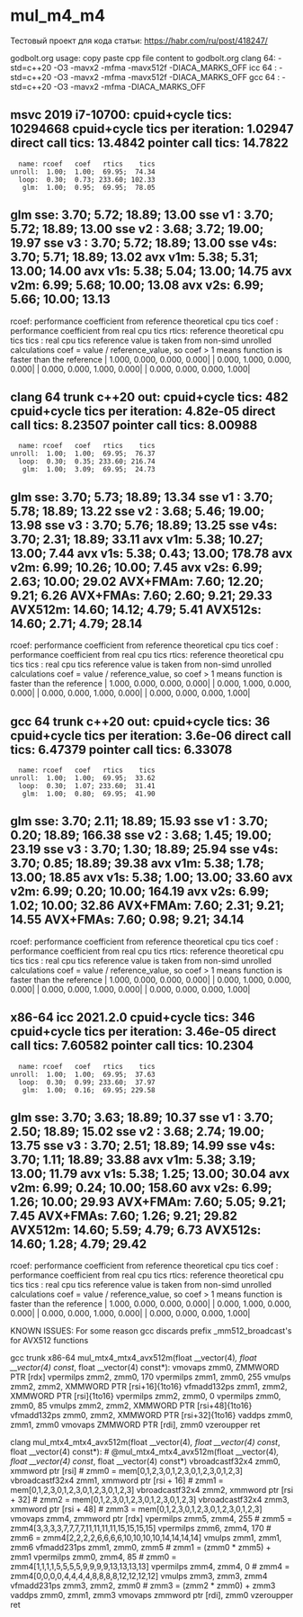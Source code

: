 # mul_m4_m4

Тестовый проект для кода статьи:
https://habr.com/ru/post/418247/

godbolt.org usage:
	copy paste cpp file content to godbolt.org
	clang 64: -std=c++20 -O3 -mavx2 -mfma -mavx512f -DIACA_MARKS_OFF
	icc 64  : -std=c++20 -O3 -mavx2 -mfma -mavx512f -DIACA_MARKS_OFF
	gcc 64  : -std=c++20 -O3 -mavx2 -mfma -DIACA_MARKS_OFF

msvc 2019 i7-10700:
cpuid+cycle tics: 10294668
cpuid+cycle tics per iteration: 1.02947
 direct call tics: 13.4842
pointer call tics: 14.7822
-----------------------------------------
      name: rcoef   coef   rtics    tics
    unroll:  1.00;  1.00;  69.95;  74.34
      loop:  0.30;  0.73; 233.60; 102.33
       glm:  1.00;  0.95;  69.95;  78.05
   glm sse:  3.70;  5.72;  18.89;  13.00
   sse v1 :  3.70;  5.72;  18.89;  13.00
   sse v2 :  3.68;  3.72;  19.00;  19.97
   sse v3 :  3.70;  5.72;  18.89;  13.00
   sse v4s:  3.70;  5.71;  18.89;  13.02
   avx v1m:  5.38;  5.31;  13.00;  14.00
   avx v1s:  5.38;  5.04;  13.00;  14.75
   avx v2m:  6.99;  5.68;  10.00;  13.08
   avx v2s:  6.99;  5.66;  10.00;  13.13
-----------------------------------------
rcoef: performance coefficient from reference theoretical cpu tics
coef : performance coefficient from real cpu tics
rtics: reference theoretical cpu tics
tics : real cpu tics
reference value is taken from non-simd unrolled calculations
coef = value / reference_value, so coef > 1 means function is faster than the reference
|  1.000,  0.000,  0.000,  0.000|
|  0.000,  1.000,  0.000,  0.000|
|  0.000,  0.000,  1.000,  0.000|
|  0.000,  0.000,  0.000,  1.000|


clang 64 trunk c++20 out:
cpuid+cycle tics: 482
cpuid+cycle tics per iteration: 4.82e-05
 direct call tics: 8.23507
pointer call tics: 8.00988
-----------------------------------------
      name: rcoef   coef   rtics    tics
    unroll:  1.00;  1.00;  69.95;  76.37
      loop:  0.30;  0.35; 233.60; 216.74
       glm:  1.00;  3.09;  69.95;  24.73
   glm sse:  3.70;  5.73;  18.89;  13.34
   sse v1 :  3.70;  5.78;  18.89;  13.22
   sse v2 :  3.68;  5.46;  19.00;  13.98
   sse v3 :  3.70;  5.76;  18.89;  13.25
   sse v4s:  3.70;  2.31;  18.89;  33.11
   avx v1m:  5.38; 10.27;  13.00;   7.44
   avx v1s:  5.38;  0.43;  13.00; 178.78
   avx v2m:  6.99; 10.26;  10.00;   7.45
   avx v2s:  6.99;  2.63;  10.00;  29.02
  AVX+FMAm:  7.60; 12.20;   9.21;   6.26
  AVX+FMAs:  7.60;  2.60;   9.21;  29.33
   AVX512m: 14.60; 14.12;   4.79;   5.41
   AVX512s: 14.60;  2.71;   4.79;  28.14
-----------------------------------------
rcoef: performance coefficient from reference theoretical cpu tics
coef : performance coefficient from real cpu tics
rtics: reference theoretical cpu tics
tics : real cpu tics
reference value is taken from non-simd unrolled calculations
coef = value / reference_value, so coef > 1 means function is faster than the reference
|  1.000,  0.000,  0.000,  0.000|
|  0.000,  1.000,  0.000,  0.000|
|  0.000,  0.000,  1.000,  0.000|
|  0.000,  0.000,  0.000,  1.000|

gcc 64 trunk c++20 out:
cpuid+cycle tics: 36
cpuid+cycle tics per iteration: 3.6e-06
 direct call tics: 6.47379
pointer call tics: 6.33078
-----------------------------------------
      name: rcoef   coef   rtics    tics
    unroll:  1.00;  1.00;  69.95;  33.62
      loop:  0.30;  1.07; 233.60;  31.41
       glm:  1.00;  0.80;  69.95;  41.90
   glm sse:  3.70;  2.11;  18.89;  15.93
   sse v1 :  3.70;  0.20;  18.89; 166.38
   sse v2 :  3.68;  1.45;  19.00;  23.19
   sse v3 :  3.70;  1.30;  18.89;  25.94
   sse v4s:  3.70;  0.85;  18.89;  39.38
   avx v1m:  5.38;  1.78;  13.00;  18.85
   avx v1s:  5.38;  1.00;  13.00;  33.60
   avx v2m:  6.99;  0.20;  10.00; 164.19
   avx v2s:  6.99;  1.02;  10.00;  32.86
  AVX+FMAm:  7.60;  2.31;   9.21;  14.55
  AVX+FMAs:  7.60;  0.98;   9.21;  34.14
-----------------------------------------
rcoef: performance coefficient from reference theoretical cpu tics
coef : performance coefficient from real cpu tics
rtics: reference theoretical cpu tics
tics : real cpu tics
reference value is taken from non-simd unrolled calculations
coef = value / reference_value, so coef > 1 means function is faster than the reference
|  1.000,  0.000,  0.000,  0.000|
|  0.000,  1.000,  0.000,  0.000|
|  0.000,  0.000,  1.000,  0.000|
|  0.000,  0.000,  0.000,  1.000|

x86-64 icc 2021.2.0
cpuid+cycle tics: 346
cpuid+cycle tics per iteration: 3.46e-05
 direct call tics: 7.60582
pointer call tics: 10.2304
-----------------------------------------
      name: rcoef   coef   rtics    tics
    unroll:  1.00;  1.00;  69.95;  37.63
      loop:  0.30;  0.99; 233.60;  37.97
       glm:  1.00;  0.16;  69.95; 229.58
   glm sse:  3.70;  3.63;  18.89;  10.37
   sse v1 :  3.70;  2.50;  18.89;  15.02
   sse v2 :  3.68;  2.74;  19.00;  13.75
   sse v3 :  3.70;  2.51;  18.89;  14.99
   sse v4s:  3.70;  1.11;  18.89;  33.88
   avx v1m:  5.38;  3.19;  13.00;  11.79
   avx v1s:  5.38;  1.25;  13.00;  30.04
   avx v2m:  6.99;  0.24;  10.00; 158.60
   avx v2s:  6.99;  1.26;  10.00;  29.93
  AVX+FMAm:  7.60;  5.05;   9.21;   7.45
  AVX+FMAs:  7.60;  1.26;   9.21;  29.82
   AVX512m: 14.60;  5.59;   4.79;   6.73
   AVX512s: 14.60;  1.28;   4.79;  29.42
-----------------------------------------
rcoef: performance coefficient from reference theoretical cpu tics
coef : performance coefficient from real cpu tics
rtics: reference theoretical cpu tics
tics : real cpu tics
reference value is taken from non-simd unrolled calculations
coef = value / reference_value, so coef > 1 means function is faster than the reference
|  1.000,  0.000,  0.000,  0.000|
|  0.000,  1.000,  0.000,  0.000|
|  0.000,  0.000,  1.000,  0.000|
|  0.000,  0.000,  0.000,  1.000|

KNOWN ISSUES:
For some reason gcc discards prefix _mm512_broadcast's for AVX512 functions

gcc trunk x86-64
mul_mtx4_mtx4_avx512m(float __vector(4)*, float __vector(4) const*, float __vector(4) const*):
  vmovaps zmm0, ZMMWORD PTR [rdx]
  vpermilps zmm2, zmm0, 170
  vpermilps zmm1, zmm0, 255
  vmulps zmm2, zmm2, XMMWORD PTR [rsi+16]{1to16}
  vfmadd132ps zmm1, zmm2, XMMWORD PTR [rsi]{1to16}
  vpermilps zmm2, zmm0, 0
  vpermilps zmm0, zmm0, 85
  vmulps zmm2, zmm2, XMMWORD PTR [rsi+48]{1to16}
  vfmadd132ps zmm0, zmm2, XMMWORD PTR [rsi+32]{1to16}
  vaddps zmm0, zmm1, zmm0
  vmovaps ZMMWORD PTR [rdi], zmm0
  vzeroupper
  ret

clang
mul_mtx4_mtx4_avx512m(float __vector(4)*, float __vector(4) const*, float __vector(4) const*): # @mul_mtx4_mtx4_avx512m(float __vector(4)*, float __vector(4) const*, float __vector(4) const*)
  vbroadcastf32x4 zmm0, xmmword ptr [rsi] # zmm0 = mem[0,1,2,3,0,1,2,3,0,1,2,3,0,1,2,3]
  vbroadcastf32x4 zmm1, xmmword ptr [rsi + 16] # zmm1 = mem[0,1,2,3,0,1,2,3,0,1,2,3,0,1,2,3]
  vbroadcastf32x4 zmm2, xmmword ptr [rsi + 32] # zmm2 = mem[0,1,2,3,0,1,2,3,0,1,2,3,0,1,2,3]
  vbroadcastf32x4 zmm3, xmmword ptr [rsi + 48] # zmm3 = mem[0,1,2,3,0,1,2,3,0,1,2,3,0,1,2,3]
  vmovaps zmm4, zmmword ptr [rdx]
  vpermilps zmm5, zmm4, 255 # zmm5 = zmm4[3,3,3,3,7,7,7,7,11,11,11,11,15,15,15,15]
  vpermilps zmm6, zmm4, 170 # zmm6 = zmm4[2,2,2,2,6,6,6,6,10,10,10,10,14,14,14,14]
  vmulps zmm1, zmm1, zmm6
  vfmadd231ps zmm1, zmm0, zmm5 # zmm1 = (zmm0 * zmm5) + zmm1
  vpermilps zmm0, zmm4, 85 # zmm0 = zmm4[1,1,1,1,5,5,5,5,9,9,9,9,13,13,13,13]
  vpermilps zmm4, zmm4, 0 # zmm4 = zmm4[0,0,0,0,4,4,4,4,8,8,8,8,12,12,12,12]
  vmulps zmm3, zmm3, zmm4
  vfmadd231ps zmm3, zmm2, zmm0 # zmm3 = (zmm2 * zmm0) + zmm3
  vaddps zmm0, zmm1, zmm3
  vmovaps zmmword ptr [rdi], zmm0
  vzeroupper
  ret
